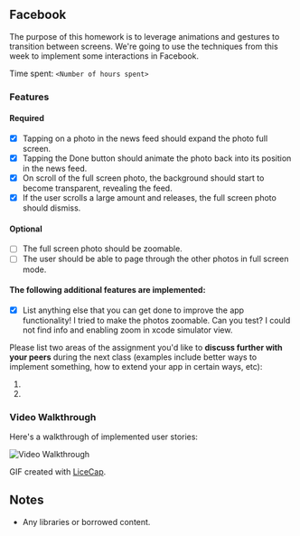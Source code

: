 ## Facebook

The purpose of this homework is to leverage animations and gestures to transition between screens. We're going to use the techniques from this week to implement some interactions in Facebook.

Time spent: `<Number of hours spent>`

### Features

#### Required

- [x] Tapping on a photo in the news feed should expand the photo full screen.
- [x] Tapping the Done button should animate the photo back into its position in the news feed.
- [x] On scroll of the full screen photo, the background should start to become transparent, revealing the feed.
- [x] If the user scrolls a large amount and releases, the full screen photo should dismiss.

#### Optional

- [ ] The full screen photo should be zoomable.
- [ ] The user should be able to page through the other photos in full screen mode.

#### The following **additional** features are implemented:

- [x] List anything else that you can get done to improve the app functionality!
I tried to make the photos zoomable. Can you test? I could not find info and enabling zoom in xcode simulator view.

Please list two areas of the assignment you'd like to **discuss further with your peers** during the next class (examples include better ways to implement something, how to extend your app in certain ways, etc):

1. 
2. 

### Video Walkthrough 

Here's a walkthrough of implemented user stories:

<img src='AB_HW_Week5_FBAnim.gif' title='Video Walkthrough' width='' alt='Video Walkthrough' />

GIF created with [LiceCap](http://www.cockos.com/licecap/).

## Notes


* Any libraries or borrowed content.
